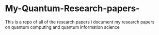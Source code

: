 # My-Quantum-Research-papers-
This is a repo of all of the research papers i document my research papers on quantum computing and quantum information science 
